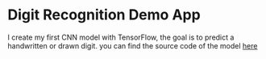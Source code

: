 # Digit Recognition Demo App

I create my first CNN model with TensorFlow, the goal is to predict a handwritten or drawn digit.
you can find the source code of the model [here](https://www.kaggle.com/code/mouckeytoumoulongui/get-started-cnn)